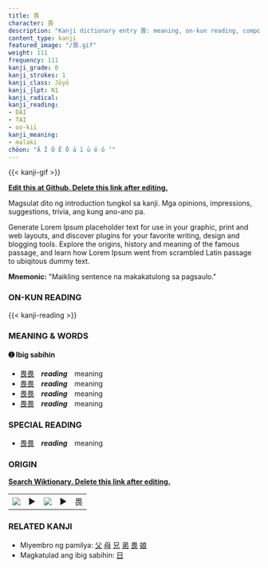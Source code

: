 ```yaml
---
title: 畏
character: 畏
description: "Kanji dictionary entry 畏: meaning, on-kun reading, compounds, origin, related kanji"
content_type: kanji
featured_image: "/畏.gif"
weight: 111
frequency: 111
kanji_grade: 0
kanji_strokes: 1
kanji_class: Jōyō
kanji_jlpt: N1
kanji_radical: 
kanji_reading: 
- DAI
- TAI
- oo-kii
kanji_meaning:
- malaki
chōon: "Ā Ī Ū Ē Ō ā ī ū ē ō ’"
---
```

[//]: # (Don't edit the line below. Kanji animated GIF code is automatically generated.)
{{< kanji-gif >}}

[//]: # (Edit below this line.)

**[Edit this at Github. Delete this link after editing.](https://github.com/tim0g/tim/tree/main/content/kanji/畏/index.md)**

Magsulat dito ng introduction tungkol sa kanji. Mga opinions, impressions, suggestions, trivia, ang kung ano-ano pa.

Generate Lorem Ipsum placeholder text for use in your graphic, print and web layouts, and discover plugins for your favorite writing, design and blogging tools. Explore the origins, history and meaning of the famous passage, and learn how Lorem Ipsum went from scrambled Latin passage to ubiqitous dummy text.
 
**Mnemonic:** "Maikling sentence na makakatulong sa pagsaulo."

### ON-KUN READING

[//]: # (Don't edit the line below. ON-KUN READING code is automatically generated.)
{{< kanji-reading >}}

### MEANING & WORDS

#### ➊ **Ibig sabihin**
  - [畏](../畏)[畏](../畏)　***reading***　meaning
  - [畏](../畏)[畏](../畏)　***reading***　meaning
  - [畏](../畏)[畏](../畏)　***reading***　meaning
  - [畏](../畏)[畏](../畏)　***reading***　meaning

### SPECIAL READING
  - [畏](../畏)[畏](../畏)　***reading***　meaning

### ORIGIN

**[Search Wiktionary. Delete this link after editing.](https://wiktionary.org/wiki/畏)**
<table class="kanji-table"><tr><td>
<img src="60px-畏-bronze.svg.png">
</td><td>▶</td><td>
<img src="60px-畏-oracle.svg.png">
</td><td>▶</td>
<td class="kanji-origin">畏</td>
</tr></table>

### RELATED KANJI
- Miyembro ng pamilya: [父](../父) [母](../母) [兄](../兄) [弟](../弟) [畏](../畏) [娘](../娘)
- Magkatulad ang ibig sabihin: [日](../日)
